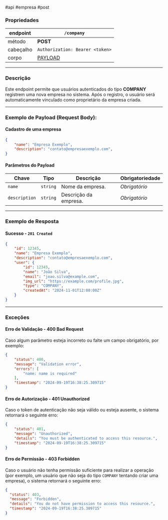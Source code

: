 #api #empresa  #post
### Propriedades

| endpoint  | `/company`                                |
| --------- | ----------------------------------------- |
| método    | __POST__                                  |
| cabeçalho | `Authorization: Bearer <token>`           |
| corpo     | [PAYLOAD](#Cadastro%20de%20uma%20empresa) |

---
### Descrição 
Este endpoint permite que usuários autenticados do tipo **COMPANY** registrem uma nova empresa no sistema. Após o registro, o usuário será automaticamente vinculado como proprietário da empresa criada.

---
### Exemplo de Payload (Request Body):
#### Cadastro de uma empresa

```json 
{
	"name": "Empresa Exemplo",
	"description": "contato@empresaexemplo.com",
}
```

#### Parâmetros do Payload

| **Chave**     | **Tipo** | **Descrição**         | **Obrigatoriedade** |
| ------------- | -------- | --------------------- | ------------------- |
| `name`        | `string` | Nome da empresa.      | _Obrigatório_       |
| `description` | `string` | Descrição da empresa. | _Obrigatório_       |

---
### Exemplo de Resposta

#### Sucesso - `201 Created`
```json
{ 
	"id": 12345, 
	"name": "Empresa Exemplo",
	"description": "contato@empresaexemplo.com",
	"user": {
		"id": 12345, 
		"name": "João Silva", 
		"email": "joao.silva@example.com", 
		"img_url": "https://example.com/profile.jpg", 
		"type": "COMPANY", 
		"createdAt": "2024-11-01T12:00:00Z" 
	}
}
```

---
### Exceções
#### Erro de Validação - **400 Bad Request**
Caso algum parâmetro esteja incorreto ou falte um campo obrigatório, por exemplo:
```json
{
	"status": 400,
	"message": "Validation error",
	"errors": [
		"name: name is required"
	],
	"timestamp": "2024-09-19T16:38:25.309715"
}
```

#### Erro de Autorização - **401 Unauthorized**
Caso o token de autenticação não seja válido ou esteja ausente, o sistema retornará o seguinte erro:

```json
{
	"status": 401,
	"message": "Unauthorized",
	"details": "You must be authenticated to access this resource.",
	"timestamp": "2024-09-19T16:38:25.309715"
}
```

#### Erro de Permissão - **403 Forbidden**
Caso o usuário não tenha permissão suficiente para realizar a operação (por exemplo, um usuário que não seja do tipo `COMPANY` tentando criar uma empresa), o sistema retornará o seguinte erro:

```json
{
  "status": 403,
  "message": "Forbidden",
  "details": "You do not have permission to access this resource.",
  "timestamp": "2024-09-19T16:38:25.309715"
}
```
